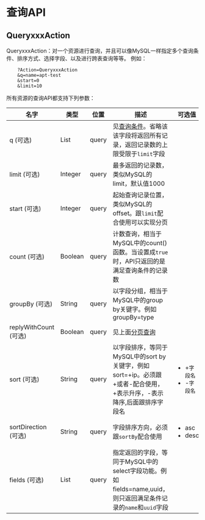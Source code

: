 # 查询API

## QueryxxxAction

QueryxxxAction：对一个资源进行查询，并且可以像MySQL一样指定多个查询条件、排序方式、选择字段、以及进行跨表查询等等。
例如：

```
    ?Action=QueryxxxAction
    &q=name=apt-test
    &start=0
    &limit=10
```
所有资源的查询API都支持下列参数：

|名字|类型|位置|描述|可选值|
|---|---|---|---|---|
|q (可选)|List|query|见[查询条件](#query-conditions)。省略该该字段将返回所有记录，返回记录数的上限受限于`limit`字段||
|limit (可选)|Integer|query|最多返回的记录数，类似MySQL的limit，默认值1000||
|start (可选)|Integer|query|起始查询记录位置，类似MySQL的offset。跟`limit`配合使用可以实现分页||
|count (可选)|Boolean|query|计数查询，相当于MySQL中的count()函数。当设置成`true`时，API只返回的是满足查询条件的记录数||
|groupBy (可选)|String|query|以字段分组，相当于MySQL中的group by关键字。例如groupBy=type||
|replyWithCount (可选)|Boolean|query|见上面[分页查询](#query-pagination)||
|sort (可选)|String|query|以字段排序，等同于MySQL中的sort by关键字，例如sort=+ip。必须跟+或者-配合使用，+表示升序，-表示降序,后面跟排序字段名|<ul><li>+`字段名`</li><li>-`字段名`</li></ul>||
|sortDirection (可选)|String|query|字段排序方向，必须跟`sortBy`配合使用|<ul><li>asc</li><li>desc</li></ul>|
|fields (可选)|List|query|指定返回的字段，等同于MySQL中的select字段功能。例如fields=name,uuid，则只返回满足条件记录的`name`和`uuid`字段||